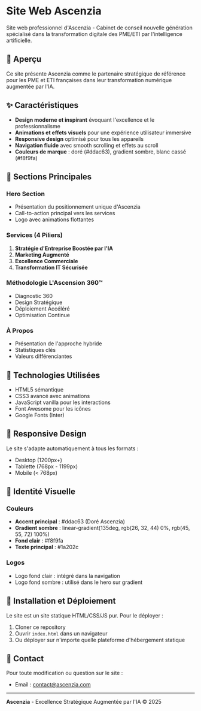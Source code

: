 # Site Web Ascenzia

Site web professionnel d'Ascenzia - Cabinet de conseil nouvelle génération spécialisé dans la transformation digitale des PME/ETI par l'intelligence artificielle.

## 🎯 Aperçu

Ce site présente Ascenzia comme le partenaire stratégique de référence pour les PME et ETI françaises dans leur transformation numérique augmentée par l'IA.

## ✨ Caractéristiques

- **Design moderne et inspirant** évoquant l'excellence et le professionnalisme
- **Animations et effets visuels** pour une expérience utilisateur immersive
- **Responsive design** optimisé pour tous les appareils
- **Navigation fluide** avec smooth scrolling et effets au scroll
- **Couleurs de marque** : doré (#ddac63), gradient sombre, blanc cassé (#f8f9fa)

## 🏢 Sections Principales

### Hero Section
- Présentation du positionnement unique d'Ascenzia
- Call-to-action principal vers les services
- Logo avec animations flottantes

### Services (4 Piliers)
1. **Stratégie d'Entreprise Boostée par l'IA**
2. **Marketing Augmenté**
3. **Excellence Commerciale** 
4. **Transformation IT Sécurisée**

### Méthodologie L'Ascension 360™
- Diagnostic 360
- Design Stratégique
- Déploiement Accéléré
- Optimisation Continue

### À Propos
- Présentation de l'approche hybride
- Statistiques clés
- Valeurs différenciantes

## 🚀 Technologies Utilisées

- HTML5 sémantique
- CSS3 avancé avec animations
- JavaScript vanilla pour les interactions
- Font Awesome pour les icônes
- Google Fonts (Inter)

## 📱 Responsive Design

Le site s'adapte automatiquement à tous les formats :
- Desktop (1200px+)
- Tablette (768px - 1199px)
- Mobile (< 768px)

## 🎨 Identité Visuelle

### Couleurs
- **Accent principal** : #ddac63 (Doré Ascenzia)
- **Gradient sombre** : linear-gradient(135deg, rgb(26, 32, 44) 0%, rgb(45, 55, 72) 100%)
- **Fond clair** : #f8f9fa
- **Texte principal** : #1a202c

### Logos
- Logo fond clair : intégré dans la navigation
- Logo fond sombre : utilisé dans le hero sur gradient

## 🔧 Installation et Déploiement

Le site est un site statique HTML/CSS/JS pur. Pour le déployer :

1. Cloner ce repository
2. Ouvrir `index.html` dans un navigateur
3. Ou déployer sur n'importe quelle plateforme d'hébergement statique

## 📧 Contact

Pour toute modification ou question sur le site :
- Email : contact@ascenzia.com

---

**Ascenzia** - Excellence Stratégique Augmentée par l'IA © 2025
